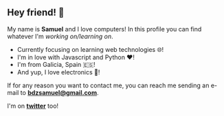 ## Hey friend! 👋
My name is **Samuel** and I love computers! In this profile you can find whatever I'm *working on/learning on*.

- Currently focusing on learning web technologies 🌐!
- I'm in love with Javascript and Python ❤️!  
- I'm from Galicia, Spain 🇪🇸!
- And yup, I love electronics 🤖! 

If for any reason you want to contact me, you can reach me sending an e-mail to **bdzsamuel@gmail.com**.

I'm on **[twitter](https://twitter.com/sbbddz)** too!
